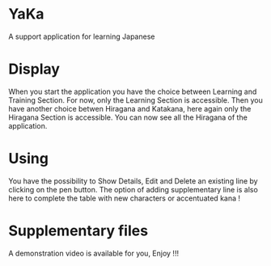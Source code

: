 # YaKa
A support application for learning Japanese

# Display
 When you start the application you have the choice between Learning and Training Section.
For now, only the Learning Section is accessible.
Then you have another choice betwen Hiragana and Katakana, here again only the Hiragana Section is accessible.
You can now see all the Hiragana of the application.

# Using
You have the possibility to Show Details, Edit and Delete an existing line by clicking on the pen button.
The option of adding supplementary line is also here to complete the table with new characters or accentuated kana !

# Supplementary files
A demonstration video is available for you,
Enjoy !!!
